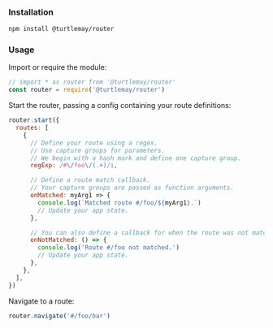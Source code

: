 ### Installation

```bash
npm install @turtlemay/router
```

### Usage

Import or require the module:

```javascript
// import * as router from '@turtlemay/router'
const router = require('@turtlemay/router')
```

Start the router, passing a config containing your route definitions:

```javascript
router.start({
  routes: [
    {
      // Define your route using a regex.
      // Use capture groups for parameters.
      // We begin with a hash mark and define one capture group.
      regExp: /#\/foo\/(.+)/i,

      // Define a route match callback.
      // Your capture groups are passed as function arguments.
      onMatched: myArg1 => {
        console.log(`Matched route #/foo/${myArg1}.`)
        // Update your app state.
      },

      // You can also define a callback for when the route was not matched.
      onNotMatched: () => {
        console.log('Route #/foo not matched.')
        // Update your app state.
      },
    },
  ],
})
```

Navigate to a route:

```javascript
router.navigate('#/foo/bar')
```
